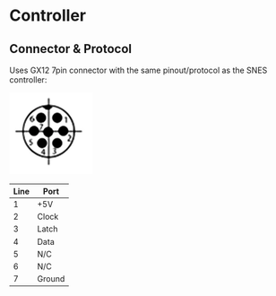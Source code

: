 # Controller

## Connector & Protocol

Uses GX12 7pin connector with the same pinout/protocol as the SNES controller:

![GX12 7pin pinout](imgs/GX12_7pin_pinout.png)

|  Line |  Port |
|-------|-------|
|   1   |  +5V  |
|   2   | Clock |
|   3   | Latch |
|   4   | Data  |
|   5   |  N/C  |
|   6   |  N/C  |
|   7   | Ground|
